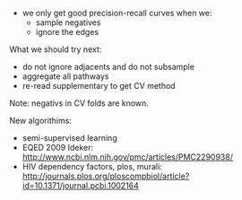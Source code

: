 - we only get good precision-recall curves when we:
  - sample negatives
  - ignore the edges

What we should try next:
  - do not ignore adjacents and do not subsample
  - aggregate all pathways
  - re-read supplementary to get CV method

Note: negativs in CV folds are known.

New algorithims:
  - semi-supervised learning
  - EQED 2009 Ideker: http://www.ncbi.nlm.nih.gov/pmc/articles/PMC2290938/
  - HIV dependency factors, plos, murali: http://journals.plos.org/ploscompbiol/article?id=10.1371/journal.pcbi.1002164

